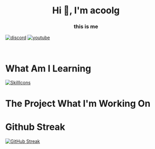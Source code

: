 <h1 align="center">Hi 👋, I'm acoolg</h1>
<h3 align="center">this is me</h3>

<p align="center">
    
[![discord](https://cdn.discordapp.com/attachments/1168126524440989707/1239213276005535754/11.png?ex=66421acc&is=6640c94c&hm=8ca62a20206125d84fab9873a4e3608964502d7e752a3a76e4f835664161fef0&)](https://discord.gg/Sgb65x97e7)
[![youtube](https://cdn.discordapp.com/attachments/1168126524440989707/1239213796556275784/12.png?ex=66421b48&is=6640c9c8&hm=184da304f0d657b724f44ffb70d31e096fc5bc0be4aacf1aad82444808ecdbeb&)](https://discord.gg/Sgb65x97e7)

</p>

<br>

<h1>What Am I Learning</h1>

[![SkillIcons](https://skillicons.dev/icons?i=anaconda,vscode,npm,windows,ts,replit,powershell,notion,nodejs,js,html,svg,githubactions,gmail,git,firebase,discord,css,blender,md&perline=8)](https://www.youtube.com/watch?v=dQw4w9WgXcQ)<br/>

<h1>
    The Project What I'm Working On
</h1>

<h1>
    Github Streak
</h1>

[![GitHub Streak](https://streak-stats.demolab.com?user=acoolg&theme=transparent&hide_border=true)](https://www.youtube.com/watch?v=dQw4w9WgXcQ)